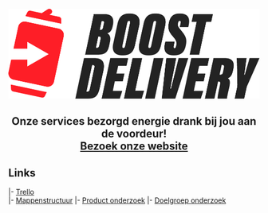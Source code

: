 ![alt text](https://github.com/imcrazydia/boosted-delivery/blob/master/public/img/logo/logo_zwart.PNG "Logo")
## <p align="center">Onze services bezorgd energie drank bij jou aan de voordeur! <br /> [Bezoek onze website](http://www.boosted-delivery.online/)</p>

## Links
|- [Trello](https://trello.com/b/QbfdVs2q/boost-delivery) <br />
|- [Mappenstructuur](https://github.com/imcrazydia/boosted-delivery/tree/master/info/website_mappenstructuur_screenshots)
|- [Product onderzoek](https://github.com/imcrazydia/boosted-delivery/blob/master/info/product_onderzoek.pdf)
|- [Doelgroep onderzoek](https://github.com/imcrazydia/boosted-delivery/blob/master/info/doelgroep_onderzoek.pdf)
